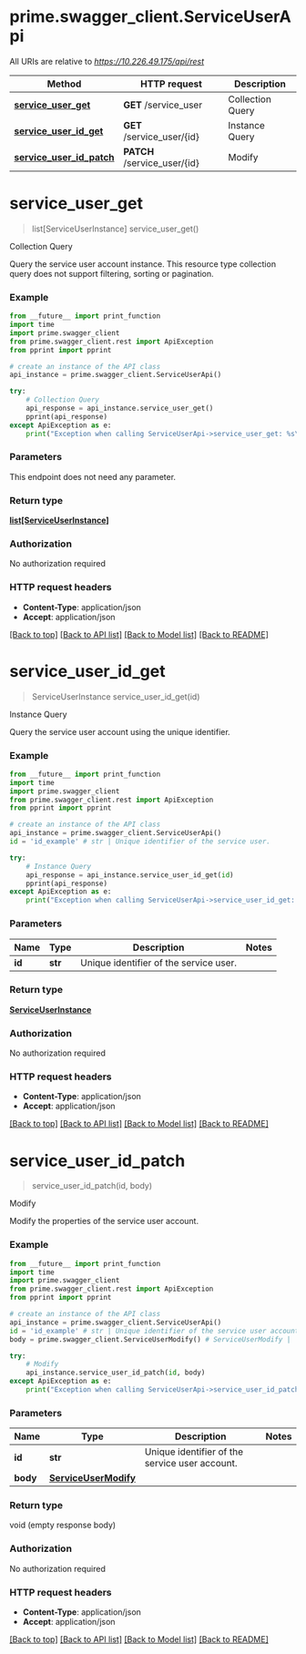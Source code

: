 # prime.swagger_client.ServiceUserApi

All URIs are relative to *https://10.226.49.175/api/rest*

Method | HTTP request | Description
------------- | ------------- | -------------
[**service_user_get**](ServiceUserApi.md#service_user_get) | **GET** /service_user | Collection Query
[**service_user_id_get**](ServiceUserApi.md#service_user_id_get) | **GET** /service_user/{id} | Instance Query
[**service_user_id_patch**](ServiceUserApi.md#service_user_id_patch) | **PATCH** /service_user/{id} | Modify


# **service_user_get**
> list[ServiceUserInstance] service_user_get()

Collection Query

Query the service user account instance.  This resource type collection query does not support filtering, sorting or pagination.

### Example
```python
from __future__ import print_function
import time
import prime.swagger_client
from prime.swagger_client.rest import ApiException
from pprint import pprint

# create an instance of the API class
api_instance = prime.swagger_client.ServiceUserApi()

try:
    # Collection Query
    api_response = api_instance.service_user_get()
    pprint(api_response)
except ApiException as e:
    print("Exception when calling ServiceUserApi->service_user_get: %s\n" % e)
```

### Parameters
This endpoint does not need any parameter.

### Return type

[**list[ServiceUserInstance]**](ServiceUserInstance.md)

### Authorization

No authorization required

### HTTP request headers

 - **Content-Type**: application/json
 - **Accept**: application/json

[[Back to top]](#) [[Back to API list]](../README.md#documentation-for-api-endpoints) [[Back to Model list]](../README.md#documentation-for-models) [[Back to README]](../README.md)

# **service_user_id_get**
> ServiceUserInstance service_user_id_get(id)

Instance Query

Query the service user account using the unique identifier.

### Example
```python
from __future__ import print_function
import time
import prime.swagger_client
from prime.swagger_client.rest import ApiException
from pprint import pprint

# create an instance of the API class
api_instance = prime.swagger_client.ServiceUserApi()
id = 'id_example' # str | Unique identifier of the service user.

try:
    # Instance Query
    api_response = api_instance.service_user_id_get(id)
    pprint(api_response)
except ApiException as e:
    print("Exception when calling ServiceUserApi->service_user_id_get: %s\n" % e)
```

### Parameters

Name | Type | Description  | Notes
------------- | ------------- | ------------- | -------------
 **id** | **str**| Unique identifier of the service user. | 

### Return type

[**ServiceUserInstance**](ServiceUserInstance.md)

### Authorization

No authorization required

### HTTP request headers

 - **Content-Type**: application/json
 - **Accept**: application/json

[[Back to top]](#) [[Back to API list]](../README.md#documentation-for-api-endpoints) [[Back to Model list]](../README.md#documentation-for-models) [[Back to README]](../README.md)

# **service_user_id_patch**
> service_user_id_patch(id, body)

Modify

Modify the properties of the service user account.

### Example
```python
from __future__ import print_function
import time
import prime.swagger_client
from prime.swagger_client.rest import ApiException
from pprint import pprint

# create an instance of the API class
api_instance = prime.swagger_client.ServiceUserApi()
id = 'id_example' # str | Unique identifier of the service user account.
body = prime.swagger_client.ServiceUserModify() # ServiceUserModify | 

try:
    # Modify
    api_instance.service_user_id_patch(id, body)
except ApiException as e:
    print("Exception when calling ServiceUserApi->service_user_id_patch: %s\n" % e)
```

### Parameters

Name | Type | Description  | Notes
------------- | ------------- | ------------- | -------------
 **id** | **str**| Unique identifier of the service user account. | 
 **body** | [**ServiceUserModify**](ServiceUserModify.md)|  | 

### Return type

void (empty response body)

### Authorization

No authorization required

### HTTP request headers

 - **Content-Type**: application/json
 - **Accept**: application/json

[[Back to top]](#) [[Back to API list]](../README.md#documentation-for-api-endpoints) [[Back to Model list]](../README.md#documentation-for-models) [[Back to README]](../README.md)


